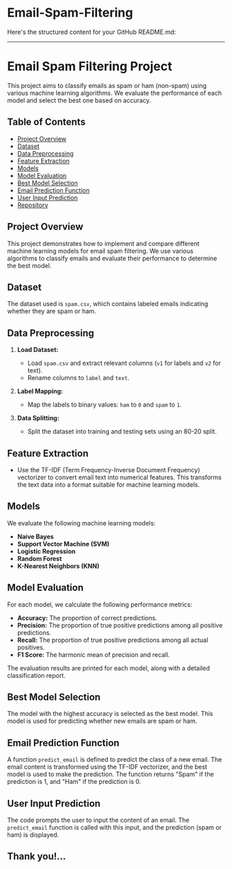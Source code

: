 # Email-Spam-Filtering
Here's the structured content for your GitHub README.md:

---

# Email Spam Filtering Project

This project aims to classify emails as spam or ham (non-spam) using various machine learning algorithms. We evaluate the performance of each model and select the best one based on accuracy.

## Table of Contents

- [Project Overview](#project-overview)
- [Dataset](#dataset)
- [Data Preprocessing](#data-preprocessing)
- [Feature Extraction](#feature-extraction)
- [Models](#models)
- [Model Evaluation](#model-evaluation)
- [Best Model Selection](#best-model-selection)
- [Email Prediction Function](#email-prediction-function)
- [User Input Prediction](#user-input-prediction)
- [Repository](#repository)

## Project Overview

This project demonstrates how to implement and compare different machine learning models for email spam filtering. We use various algorithms to classify emails and evaluate their performance to determine the best model.

## Dataset

The dataset used is `spam.csv`, which contains labeled emails indicating whether they are spam or ham.

## Data Preprocessing

1. **Load Dataset:**
   - Load `spam.csv` and extract relevant columns (`v1` for labels and `v2` for text).
   - Rename columns to `label` and `text`.

2. **Label Mapping:**
   - Map the labels to binary values: `ham` to `0` and `spam` to `1`.

3. **Data Splitting:**
   - Split the dataset into training and testing sets using an 80-20 split.

## Feature Extraction

- Use the TF-IDF (Term Frequency-Inverse Document Frequency) vectorizer to convert email text into numerical features. This transforms the text data into a format suitable for machine learning models.

## Models

We evaluate the following machine learning models:

- **Naive Bayes**
- **Support Vector Machine (SVM)**
- **Logistic Regression**
- **Random Forest**
- **K-Nearest Neighbors (KNN)**

## Model Evaluation

For each model, we calculate the following performance metrics:

- **Accuracy:** The proportion of correct predictions.
- **Precision:** The proportion of true positive predictions among all positive predictions.
- **Recall:** The proportion of true positive predictions among all actual positives.
- **F1 Score:** The harmonic mean of precision and recall.

The evaluation results are printed for each model, along with a detailed classification report.

## Best Model Selection

The model with the highest accuracy is selected as the best model. This model is used for predicting whether new emails are spam or ham.

## Email Prediction Function

A function `predict_email` is defined to predict the class of a new email. The email content is transformed using the TF-IDF vectorizer, and the best model is used to make the prediction. The function returns "Spam" if the prediction is 1, and "Ham" if the prediction is 0.

## User Input Prediction

The code prompts the user to input the content of an email. The `predict_email` function is called with this input, and the prediction (spam or ham) is displayed.


## Thank you!...
